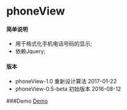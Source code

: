 ﻿# phoneView

#### 简单说明

- 用于格式化手机电话号码的显示;
- 依赖Jquery;


#### 版本
- phoneView-1.0
   重新设计算法   2017-01-22
- phoneView-0.5-beta 
   初始版本  2016-08-12

###Demo
[Demo](https://keyzf.github.io/phoneView/ "Demo")
